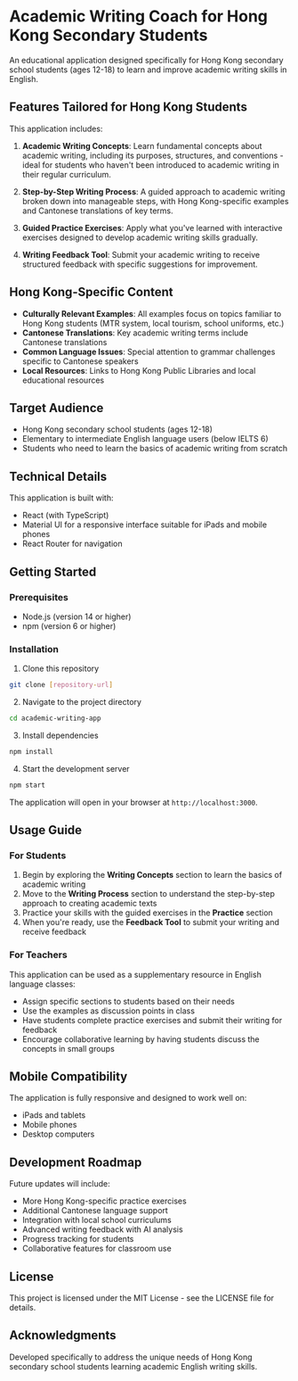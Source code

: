 # Academic Writing Coach for Hong Kong Secondary Students

An educational application designed specifically for Hong Kong secondary school students (ages 12-18) to learn and improve academic writing skills in English.

## Features Tailored for Hong Kong Students

This application includes:

1. **Academic Writing Concepts**: Learn fundamental concepts about academic writing, including its purposes, structures, and conventions - ideal for students who haven't been introduced to academic writing in their regular curriculum.

2. **Step-by-Step Writing Process**: A guided approach to academic writing broken down into manageable steps, with Hong Kong-specific examples and Cantonese translations of key terms.

3. **Guided Practice Exercises**: Apply what you've learned with interactive exercises designed to develop academic writing skills gradually.

4. **Writing Feedback Tool**: Submit your academic writing to receive structured feedback with specific suggestions for improvement.

## Hong Kong-Specific Content

- **Culturally Relevant Examples**: All examples focus on topics familiar to Hong Kong students (MTR system, local tourism, school uniforms, etc.)
- **Cantonese Translations**: Key academic writing terms include Cantonese translations
- **Common Language Issues**: Special attention to grammar challenges specific to Cantonese speakers
- **Local Resources**: Links to Hong Kong Public Libraries and local educational resources

## Target Audience

- Hong Kong secondary school students (ages 12-18)
- Elementary to intermediate English language users (below IELTS 6)
- Students who need to learn the basics of academic writing from scratch

## Technical Details

This application is built with:

- React (with TypeScript)
- Material UI for a responsive interface suitable for iPads and mobile phones
- React Router for navigation

## Getting Started

### Prerequisites

- Node.js (version 14 or higher)
- npm (version 6 or higher)

### Installation

1. Clone this repository
```bash
git clone [repository-url]
```

2. Navigate to the project directory
```bash
cd academic-writing-app
```

3. Install dependencies
```bash
npm install
```

4. Start the development server
```bash
npm start
```

The application will open in your browser at `http://localhost:3000`.

## Usage Guide

### For Students

1. Begin by exploring the **Writing Concepts** section to learn the basics of academic writing
2. Move to the **Writing Process** section to understand the step-by-step approach to creating academic texts
3. Practice your skills with the guided exercises in the **Practice** section
4. When you're ready, use the **Feedback Tool** to submit your writing and receive feedback

### For Teachers

This application can be used as a supplementary resource in English language classes:

- Assign specific sections to students based on their needs
- Use the examples as discussion points in class
- Have students complete practice exercises and submit their writing for feedback
- Encourage collaborative learning by having students discuss the concepts in small groups

## Mobile Compatibility

The application is fully responsive and designed to work well on:
- iPads and tablets
- Mobile phones
- Desktop computers

## Development Roadmap

Future updates will include:
- More Hong Kong-specific practice exercises
- Additional Cantonese language support
- Integration with local school curriculums
- Advanced writing feedback with AI analysis
- Progress tracking for students
- Collaborative features for classroom use

## License

This project is licensed under the MIT License - see the LICENSE file for details.

## Acknowledgments

Developed specifically to address the unique needs of Hong Kong secondary school students learning academic English writing skills.

